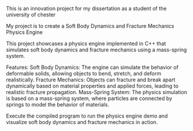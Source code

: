 This is an innovation project for my dissertation as a student of the university of chester

My project is to create a Soft Body Dynamics and Fracture Mechanics Physics Engine

This project showcases a physics engine implemented in C++ that simulates soft body dynamics and fracture mechanics using a mass-spring system.

Features:
Soft Body Dynamics: The engine can simulate the behavior of deformable solids, allowing objects to bend, stretch, and deform realistically.
Fracture Mechanics: Objects can fracture and break apart dynamically based on material properties and applied forces, leading to realistic fracture propagation.
Mass-Spring System: The physics simulation is based on a mass-spring system, where particles are connected by springs to model the behavior of materials.

Execute the compiled program to run the physics engine demo and visualize soft body dynamics and fracture mechanics in action.
